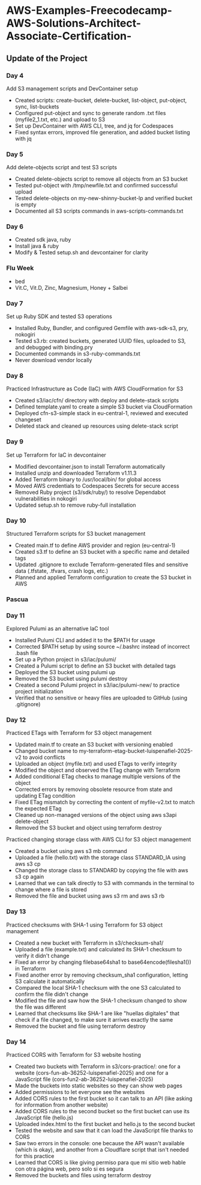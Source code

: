 # AWS-Examples-Freecodecamp-AWS-Solutions-Architect-Associate-Certification-


## Update of the Project

### Day 4

Add S3 management scripts and DevContainer setup

- Created scripts: create-bucket, delete-bucket, list-object, put-object, sync, list-buckets
- Configured put-object and sync to generate random .txt files (myfile2_1.txt, etc.) and upload to S3
- Set up DevContainer with AWS CLI, tree, and jq for Codespaces
- Fixed syntax errors, improved file generation, and added bucket listing with jq

### Day 5

Add delete-objects script and test S3 scripts

- Created delete-objects script to remove all objects from an S3 bucket
- Tested put-object with /tmp/newfile.txt and confirmed successful upload
- Tested delete-objects on my-new-shinny-bucket-lp and verified bucket is empty
- Documented all S3 scripts commands in aws-scripts-commands.txt

### Day 6
- Created sdk java, ruby
- Install java & ruby
- Modify & Tested setup.sh and devcontainer for clarity

### Flu Week
- bed
- Vit.C, Vit.D, Zinc, Magnesium, Honey + Salbei

### Day 7
Set up Ruby SDK and tested S3 operations

- Installed Ruby, Bundler, and configured Gemfile with aws-sdk-s3, pry, nokogiri
- Tested s3.rb: created buckets, generated UUID files, uploaded to S3, and debugged with binding.pry
- Documented commands in s3-ruby-commands.txt
- Never download vendor locally

### Day 8

Practiced Infrastructure as Code (IaC) with AWS CloudFormation for S3

- Created s3/iac/cfn/ directory with deploy and delete-stack scripts
- Defined template.yaml to create a simple S3 bucket via CloudFormation
- Deployed cfn-s3-simple stack in eu-central-1, reviewed and executed changeset
- Deleted stack and cleaned up resources using delete-stack script

### Day 9

Set up Terraform for IaC in devcontainer

- Modified devcontainer.json to install Terraform automatically
- Installed unzip and downloaded Terraform v1.11.3
- Added Terraform binary to /usr/local/bin/ for global access
- Moved AWS credentials to Codespaces Secrets for secure access
- Removed Ruby project (s3/sdk/ruby/) to resolve Dependabot vulnerabilities in nokogiri
- Updated setup.sh to remove ruby-full installation

### Day 10

Structured Terraform scripts for S3 bucket management

- Created main.tf to define AWS provider and region (eu-central-1)
- Created s3.tf to define an S3 bucket with a specific name and detailed tags
- Updated .gitignore to exclude Terraform-generated files and sensitive data (.tfstate, .tfvars, crash logs, etc.)
- Planned and applied Terraform configuration to create the S3 bucket in AWS

### Pascua

### Day 11

Explored Pulumi as an alternative IaC tool

- Installed Pulumi CLI and added it to the $PATH for usage
- Corrected $PATH setup by using source ~/.bashrc instead of incorrect .bash file
- Set up a Python project in s3/iac/pulumi/
- Created a Pulumi script to define an S3 bucket with detailed tags
- Deployed the S3 bucket using pulumi up
- Removed the S3 bucket using pulumi destroy
- Created a second Pulumi project in s3/iac/pulumi-new/ to practice project initialization
- Verified that no sensitive or heavy files are uploaded to GitHub (using .gitignore)

### Day 12

Practiced ETags with Terraform for S3 object management

- Updated main.tf to create an S3 bucket with versioning enabled
- Changed bucket name to my-terraform-etag-bucket-luispenafiel-2025-v2 to avoid conflicts
- Uploaded an object (myfile.txt) and used ETags to verify integrity
- Modified the object and observed the ETag change with Terraform
- Added conditional ETag checks to manage multiple versions of the object
- Corrected errors by removing obsolete resource from state and updating ETag condition
- Fixed ETag mismatch by correcting the content of myfile-v2.txt to match the expected ETag
- Cleaned up non-managed versions of the object using aws s3api delete-object
- Removed the S3 bucket and object using terraform destroy

Practiced changing storage class with AWS CLI for S3 object management

- Created a bucket using aws s3 mb command
- Uploaded a file (hello.txt) with the storage class STANDARD_IA using aws s3 cp
- Changed the storage class to STANDARD by copying the file with aws s3 cp again
- Learned that we can talk directly to S3 with commands in the terminal to change where a file is stored
- Removed the file and bucket using aws s3 rm and aws s3 rb

### Day 13

Practiced checksums with SHA-1 using Terraform for S3 object management

- Created a new bucket with Terraform in s3/checksum-sha1/
- Uploaded a file (example.txt) and calculated its SHA-1 checksum to verify it didn't change
- Fixed an error by changing filebase64sha1 to base64encode(filesha1()) in Terraform
- Fixed another error by removing checksum_sha1 configuration, letting S3 calculate it automatically
- Compared the local SHA-1 checksum with the one S3 calculated to confirm the file didn't change
- Modified the file and saw how the SHA-1 checksum changed to show the file was different
- Learned that checksums like SHA-1 are like "huellas digitales" that check if a file changed, to make sure it arrives exactly the same
- Removed the bucket and file using terraform destroy

### Day 14

Practiced CORS with Terraform for S3 website hosting

- Created two buckets with Terraform in s3/cors-practice/: one for a website (cors-fun-ab-36252-luispenafiel-2025) and one for a JavaScript file (cors-fun2-ab-36252-luispenafiel-2025)
- Made the buckets into static websites so they can show web pages
- Added permissions to let everyone see the websites
- Added CORS rules to the first bucket so it can talk to an API (like asking for information from another website)
- Added CORS rules to the second bucket so the first bucket can use its JavaScript file (hello.js)
- Uploaded index.html to the first bucket and hello.js to the second bucket
- Tested the website and saw that it can load the JavaScript file thanks to CORS
- Saw two errors in the console: one because the API wasn't available (which is okay), and another from a Cloudflare script that isn't needed for this practice
- Learned that CORS is like giving permiso para que mi sitio web hable con otra página web, pero solo si es segura
- Removed the buckets and files using terraform destroy
